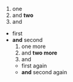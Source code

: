 1. one
2. and **two**
3. and

- first
- **and** second
  1. one more
  2. and **two more**
  3. and
  - first again
  - **and** second again
